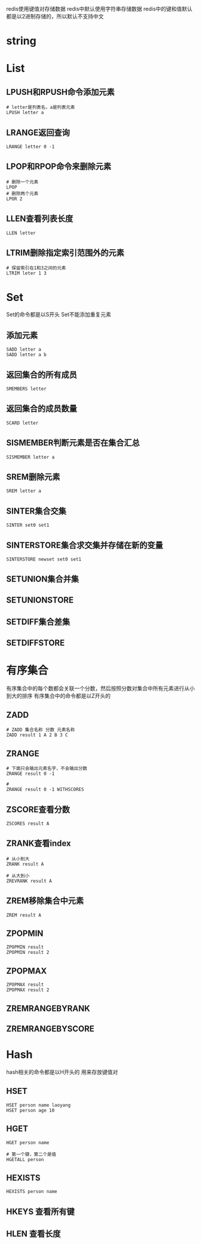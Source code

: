 redis使用键值对存储数据
redis中默认使用字符串存储数据
redis中的键和值默认都是以2进制存储的，所以默认不支持中文 
# string

# List
## LPUSH和RPUSH命令添加元素
```
# letter是列表名，a是列表元素
LPUSH letter a
```

## LRANGE返回查询
```
LRANGE letter 0 -1 
```


## LPOP和RPOP命令来删除元素 
```
# 删除一个元素
LPOP
# 删除两个元素
LPOR 2
```

## LLEN查看列表长度
```
LLEN letter
```

## LTRIM删除指定索引范围外的元素
```
# 保留索引在1和3之间的元素
LTRIM leter 1 3
```

# Set
Set的命令都是以S开头
Set不能添加重复元素 

## 添加元素
```
SADD letter a
SADD letter a b
```

## 返回集合的所有成员
```
SMEMBERS letter
```

## 返回集合的成员数量
```
SCARD letter
```

## SISMEMBER判断元素是否在集合汇总
```
SISMEMBER letter a
```

## SREM删除元素
```
SREM letter a
```

## SINTER集合交集
```
SINTER set0 set1
```

## SINTERSTORE集合求交集并存储在新的变量
```
SINTERSTORE newset set0 set1
```

## SETUNION集合并集
## SETUNIONSTORE

## SETDIFF集合差集
## SETDIFFSTORE

# 有序集合
有序集合中的每个数都会关联一个分数，然后按照分数对集合中所有元素进行从小到大的排序
有序集合中的命令都是以Z开头的

## ZADD
```
# ZADD 集合名称 分数 元素名称
ZADD result 1 A 2 B 3 C
```

## ZRANGE
```
# 下面只会输出元素名字，不会输出分数
ZRANGE result 0 -1

# 
ZRANGE result 0 -1 WITHSCORES
```

## ZSCORE查看分数
```
ZSCORES result A
```

## ZRANK查看index
```
# 从小到大
ZRANK result A

# 从大到小
ZREVRANK result A
```

## ZREM移除集合中元素
```
ZREM result A
```

## ZPOPMIN
```
ZPOPMIN result
ZPOPMIN result 2
```

## ZPOPMAX
```
ZPOPMAX result
ZPOPMAX result 2
```

## ZREMRANGEBYRANK

## ZREMRANGEBYSCORE

# Hash
hash相关的命令都是以H开头的
用来存放键值对
## HSET
```
HSET person name laoyang
HSET person age 10
```

## HGET
```
HGET person name

# 第一个键，第二个是值
HGETALL person
```

## HEXISTS
```
HEXISTS person name
```

## HKEYS 查看所有键

## HLEN 查看长度